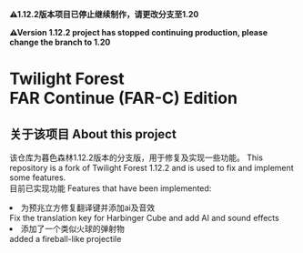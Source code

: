 **⚠1.12.2版本项目已停止继续制作，请更改分支至1.20**

**⚠Version 1.12.2 project has stopped continuing production, please change the branch to 1.20**

# Twilight Forest <br>FAR Continue (FAR-C) Edition
## 关于该项目 About this project
该仓库为暮色森林1.12.2版本的分支版，用于修复及实现一些功能。
This repository is a fork of Twilight Forest 1.12.2 and is used to fix and implement some features.<br>
目前已实现功能 Features that have been implemented:
<li>为预兆立方修复翻译键并添加ai及音效<br>
Fix the translation key for Harbinger Cube and add AI and sound effects
<li>添加了一个类似火球的弹射物<br>
added a fireball-like projectile
